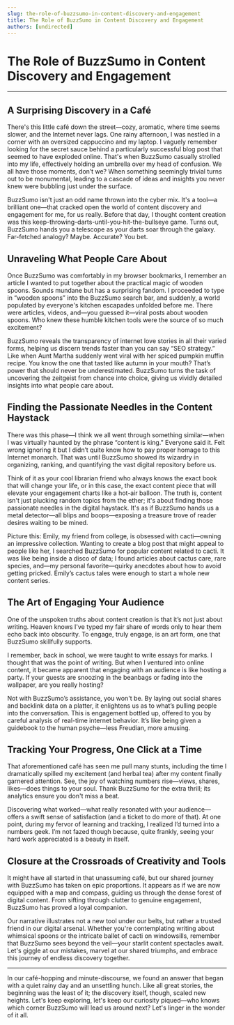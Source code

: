 ```yaml
---
slug: the-role-of-buzzsumo-in-content-discovery-and-engagement
title: The Role of BuzzSumo in Content Discovery and Engagement
authors: [undirected]
---
```



# The Role of BuzzSumo in Content Discovery and Engagement

--- 

## A Surprising Discovery in a Café

There's this little café down the street—cozy, aromatic, where time seems slower, and the Internet never lags. One rainy afternoon, I was nestled in a corner with an oversized cappuccino and my laptop. I vaguely remember looking for the secret sauce behind a particularly successful blog post that seemed to have exploded online. That's when BuzzSumo casually strolled into my life, effectively holding an umbrella over my head of confusion. We all have those moments, don’t we? When something seemingly trivial turns out to be monumental, leading to a cascade of ideas and insights you never knew were bubbling just under the surface.

BuzzSumo isn't just an odd name thrown into the cyber mix. It's a tool—a brilliant one—that cracked open the world of content discovery and engagement for me, for us really. Before that day, I thought content creation was this keep-throwing-darts-until-you-hit-the-bullseye game. Turns out, BuzzSumo hands you a telescope as your darts soar through the galaxy. Far-fetched analogy? Maybe. Accurate? You bet.

## Unraveling What People Care About

Once BuzzSumo was comfortably in my browser bookmarks, I remember an article I wanted to put together about the practical magic of wooden spoons. Sounds mundane but has a surprising fandom. I proceeded to type in “wooden spoons” into the BuzzSumo search bar, and suddenly, a world populated by everyone's kitchen escapades unfolded before me. There were articles, videos, and—you guessed it—viral posts about wooden spoons. Who knew these humble kitchen tools were the source of so much excitement?

BuzzSumo reveals the transparency of internet love stories in all their varied forms, helping us discern trends faster than you can say “SEO strategy.” Like when Aunt Martha suddenly went viral with her spiced pumpkin muffin recipe. You know the one that tasted like autumn in your mouth? That’s power that should never be underestimated. BuzzSumo turns the task of uncovering the zeitgeist from chance into choice, giving us vividly detailed insights into what people care about.

## Finding the Passionate Needles in the Content Haystack

There was this phase—I think we all went through something similar—when I was virtually haunted by the phrase “content is king.” Everyone said it. Felt wrong ignoring it but I didn’t quite know how to pay proper homage to this Internet monarch. That was until BuzzSumo showed its wizardry in organizing, ranking, and quantifying the vast digital repository before us. 

Think of it as your cool librarian friend who always knows the exact book that will change your life, or in this case, the exact content piece that will elevate your engagement charts like a hot-air balloon. The truth is, content isn't just plucking random topics from the ether; it's about finding those passionate needles in the digital haystack. It's as if BuzzSumo hands us a metal detector—all blips and boops—exposing a treasure trove of reader desires waiting to be mined.

Picture this: Emily, my friend from college, is obsessed with cacti—owning an impressive collection. Wanting to create a blog post that might appeal to people like her, I searched BuzzSumo for popular content related to cacti. It was like being inside a disco of data; I found articles about cactus care, rare species, and—my personal favorite—quirky anecdotes about how to avoid getting pricked. Emily’s cactus tales were enough to start a whole new content series.

## The Art of Engaging Your Audience

One of the unspoken truths about content creation is that it’s not just about writing. Heaven knows I've typed my fair share of words only to hear them echo back into obscurity. To engage, truly engage, is an art form, one that BuzzSumo skillfully supports. 

I remember, back in school, we were taught to write essays for marks. I thought that was the point of writing. But when I ventured into online content, it became apparent that engaging with an audience is like hosting a party. If your guests are snoozing in the beanbags or fading into the wallpaper, are you really hosting?

Not with BuzzSumo’s assistance, you won't be. By laying out social shares and backlink data on a platter, it enlightens us as to what’s pulling people into the conversation. This is engagement bottled up, offered to you by careful analysis of real-time internet behavior. It’s like being given a guidebook to the human psyche—less Freudian, more amusing. 

## Tracking Your Progress, One Click at a Time

That aforementioned café has seen me pull many stunts, including the time I dramatically spilled my excitement (and herbal tea) after my content finally garnered attention. See, the joy of watching numbers rise—views, shares, likes—does things to your soul. Thank BuzzSumo for the extra thrill; its analytics ensure you don't miss a beat. 

Discovering what worked—what really resonated with your audience—offers a swift sense of satisfaction (and a ticket to do more of that). At one point, during my fervor of learning and tracking, I realized I’d turned into a numbers geek. I’m not fazed though because, quite frankly, seeing your hard work appreciated is a beauty in itself.

## Closure at the Crossroads of Creativity and Tools

It might have all started in that unassuming café, but our shared journey with BuzzSumo has taken on epic proportions. It appears as if we are now equipped with a map and compass, guiding us through the dense forest of digital content. From sifting through clutter to genuine engagement, BuzzSumo has proved a loyal companion.

Our narrative illustrates not a new tool under our belts, but rather a trusted friend in our digital arsenal. Whether you're contemplating writing about whimsical spoons or the intricate ballet of cacti on windowsills, remember that BuzzSumo sees beyond the veil—your starlit content spectacles await. Let's giggle at our mistakes, marvel at our shared triumphs, and embrace this journey of endless discovery together.

--- 

In our café-hopping and minute-discourse, we found an answer that began with a quiet rainy day and an unsettling hunch. Like all great stories, the beginning was the least of it; the discovery itself, though, scaled new heights. Let's keep exploring, let's keep our curiosity piqued—who knows which corner BuzzSumo will lead us around next? Let's linger in the wonder of it all.